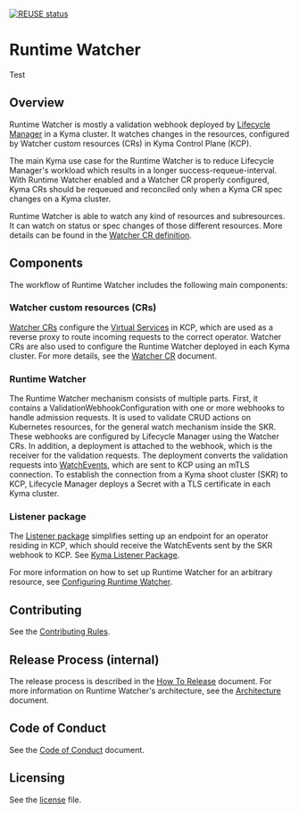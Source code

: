 [![REUSE status](https://api.reuse.software/badge/github.com/kyma-project/runtime-watcher)](https://api.reuse.software/info/github.com/kyma-project/runtime-watcher)

# Runtime Watcher

Test

## Overview

Runtime Watcher is mostly a validation webhook deployed by [Lifecycle Manager](https://github.com/kyma-project/lifecycle-manager) in a Kyma cluster. It watches changes in the resources, configured by Watcher custom resources (CRs) in Kyma Control Plane (KCP).

The main Kyma use case for the Runtime Watcher is to reduce Lifecycle Manager's workload which results in a longer success-requeue-interval. With Runtime Watcher enabled and a Watcher CR properly configured, Kyma CRs should be requeued and reconciled only when a Kyma CR spec changes on a Kyma cluster.

Runtime Watcher is able to watch any kind of resources and subresources. It can watch on status or spec changes of those different resources. More details can be found in the [Watcher CR definition](https://github.com/kyma-project/lifecycle-manager/blob/main/api/v1beta2/watcher_types.go).


## Components

The workflow of Runtime Watcher includes the following main components:

### Watcher custom resources (CRs)
[Watcher CRs](https://github.com/kyma-project/lifecycle-manager/blob/main/api/v1beta2/watcher_types.go) configure the [Virtual Services](https://istio.io/latest/docs/reference/config/networking/virtual-service/) in KCP, which are used as a reverse proxy to route incoming requests to the correct operator. Watcher CRs are also used to configure the Runtime Watcher deployed in each Kyma cluster. For more details, see the [Watcher CR](./docs/api.md) document.

### Runtime Watcher
The Runtime Watcher mechanism consists of multiple parts. First, it contains a ValidationWebhookConfiguration with one or more webhooks to handle admission requests. It is used to validate CRUD actions on Kubernetes resources, for the general watch mechanism inside the SKR. These webhooks are configured by Lifecycle Manager using the Watcher CRs. In addition, a deployment is attached to the webhook, which is the receiver for the validation requests. The deployment converts the validation requests into [WatchEvents](https://github.com/kyma-project/runtime-watcher/blob/de040bddeba1a7875e3a0e626db4634134971022/listener/pkg/types/event.go#L8), which are sent to KCP using an mTLS connection. To establish the connection from a Kyma shoot cluster (SKR) to KCP, Lifecycle Manager deploys a Secret with a TLS certificate in each Kyma cluster.

### Listener package
The [Listener package](https://github.com/kyma-project/runtime-watcher/tree/main/listener) simplifies setting up an endpoint for an operator residing in KCP, which should receive the WatchEvents sent by the SKR webhook to KCP. See [Kyma Listener Package](./docs/listener.md). 

For more information on how to set up Runtime Watcher for an arbitrary resource, see [Configuring Runtime Watcher](./docs/watcher-setup-guide.md).

## Contributing

See the [Contributing Rules](CONTRIBUTING.md).

## Release Process (internal)

The release process is described in the [How To Release](./docs/internal/how_to_release.md) document.
For more information on Runtime Watcher's architecture, see the [Architecture](./docs/architecture.md) document.

## Code of Conduct

See the [Code of Conduct](CODE_OF_CONDUCT.md) document.

## Licensing

See the [license](./LICENSE) file.
